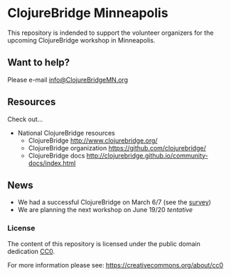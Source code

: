 # ClojureBridge Minneapolis

This repository is indended to support the volunteer organizers
for the upcoming ClojureBridge workshop in Minneapolis.

## Want to help?

Please e-mail info@ClojureBridgeMN.org

## Resources

Check out...

* National ClojureBridge resources
  * ClojureBridge http://www.clojurebridge.org/
  * ClojureBridge organization https://github.com/clojurebridge/
  * ClojureBridge docs http://clojurebridge.github.io/community-docs/index.html

## News

* We had a successful ClojureBridge on March 6/7 (see the [survey](Spring-2015/survey.md))
* We are planning the next workshop on June 19/20 _tentative_

### License

The content of this repository is licensed under the public domain dedication [CC0](LICENSE).

For more information please see: https://creativecommons.org/about/cc0
